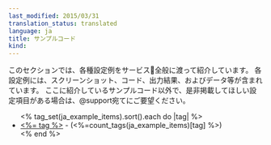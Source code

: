 ```yaml
---
last_modified: 2015/03/31
translation_status: translated
language: ja
title: サンプルコード
kind:
---
```

<!-- In this section you will find examples of configurations from across the entire product. Each example may include screenshots, code, output, and/or data. If there is something missing you would like to see, let us know. -->

このセクションでは、各種設定例をサービス全般に渡って紹介しています。
各設定例には、スクリーンショット、コード、出力結果、およびデータ等が含まれています。
ここに紹介しているサンプルコード以外で、是非掲載してほしい設定項目がある場合は、@support宛てにご要望ください。

<ul>
<% tag_set(ja_example_items).sort().each do |tag| %>
<li><a href="/ja/examples/<%= tag.downcase %>/"><%= tag %></a> - (<%=count_tags(ja_example_items)[tag] %>)</li>
<% end %>
</ul>
